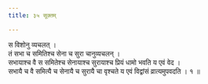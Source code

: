 ```yaml
---
title: ३५ सूक्तम्

---
```

स विशोनु व्यचलत् ।  
तं सभा च समितिश्च सेना च सुरा चानुव्यचलन् ।  
सभायाश्च वै स समितेश्च सेनायाश्च सुरायाश्च प्रियं धामो भवति य एवं वेद ।  
सभायै च वै समित्यै च सेनायै च सुरायै चा वृश्चते य एवं विद्वांसं व्रात्यमुपवदति । १ ॥  
  